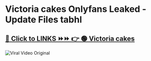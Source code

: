 
 # Victoria cakes Onlyfans Leaked - Update Files tabhl

## <h2><a href="https://clipsfans.com/Victoria_cakes&ref=git">🔗 Click to LINKS ⏩⏩ 👉 🟢 Victoria cakes </a></h2>

<a href="https://clipsfans.com/Victoria_cakes&ref=git" rel="nofollow" data-target="animated-image.originalLink"><img src="https://i.ibb.co.com/xMMVF88/686577567.gif" alt="Viral Video Original" style="max-width: 100%; display: inline-block;" data-target="animated-image.originalImage"></a>

